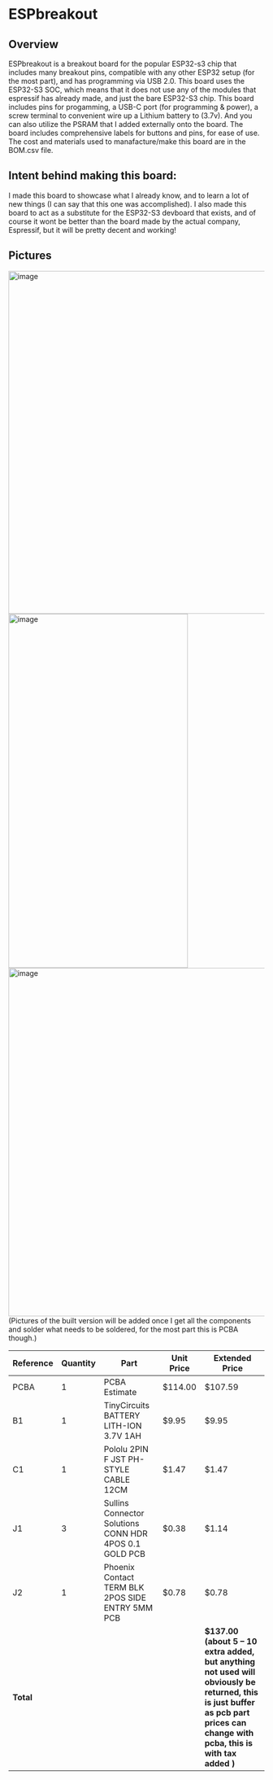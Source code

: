 # ESPbreakout
## Overview
ESPbreakout is a breakout board for the popular ESP32-s3  chip that includes many breakout pins, compatible with any other ESP32 setup (for the most part), and has programming via USB 2.0.
This board uses the ESP32-S3 SOC, which means that it does not use any of the modules that espressif has already made, and just the bare ESP32-S3 chip.
This board includes pins for progamming, a USB-C port (for programming & power), a screw terminal to convenient wire up a Lithium battery to (3.7v). And you can also utilize the PSRAM that I added externally onto the board. The board includes comprehensive labels for buttons and pins, for ease of use. The cost and materials used to manafacture/make this board are in the BOM.csv file.

## Intent behind making this board:
I made this board to showcase what I already know, and to learn a lot of new things (I can say that this one was accomplished). I also made this board to act as a substitute for the ESP32-S3 devboard that exists, and of course it wont be better than the board made by the actual company, Espressif, but it will be pretty decent and working!

## Pictures
<img width="548" height="674" alt="image" src="https://github.com/user-attachments/assets/a4f1527a-d4bd-44ec-9e7a-1c9cea021206" />
<img width="353" height="696" alt="image" src="https://github.com/user-attachments/assets/ca53b68c-c219-468e-9608-80475791f9cd" />
<img width="1076" height="685" alt="image" src="https://github.com/user-attachments/assets/56ae9bb1-3af3-482b-a262-22f67b138000" />
(Pictures of the built version will be added once I get all the components and solder what needs to be soldered, for the most part this is PCBA though.)

| Reference | Quantity | Part                                                   | Unit Price | Extended Price                                                                                                                                        |
| --------- | -------- | ------------------------------------------------------ | ---------- | ----------------------------------------------------------------------------------------------------------------------------------------------------- |
| PCBA      | 1        | PCBA Estimate                                          | $114.00    | $107.59                                                                                                                                              |
| B1        | 1        | TinyCircuits BATTERY LITH-ION 3.7V 1AH                 | $9.95      | $9.95                                                                                                                                                 |
| C1        | 1        | Pololu 2PIN F JST PH-STYLE CABLE 12CM                  | $1.47      | $1.47                                                                                                                                                 |
| J1        | 3        | Sullins Connector Solutions CONN HDR 4POS 0.1 GOLD PCB | $0.38      | $1.14                                                                                                                                                 |
| J2        | 1        | Phoenix Contact TERM BLK 2POS SIDE ENTRY 5MM PCB       | $0.78      | $0.78                                                                                                                                                 |
| **Total** |          |                                                        |            | **$137.00 (about 5 – 10 extra added, but anything not used will obviously be returned, this is just buffer as pcb part prices can change with pcba, this is with tax added )** |
